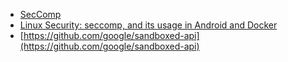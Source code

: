 - [SecComp](https://en.wikipedia.org/wiki/Seccomp#cite_note-10)
- [Linux Security: seccomp, and its usage in Android and Docker](https://pierrchen.blogspot.com/2017/06/seccomp-and-its-usage-in-android-and.html)
- [https://github.com/google/sandboxed-api](https://github.com/google/sandboxed-api)
